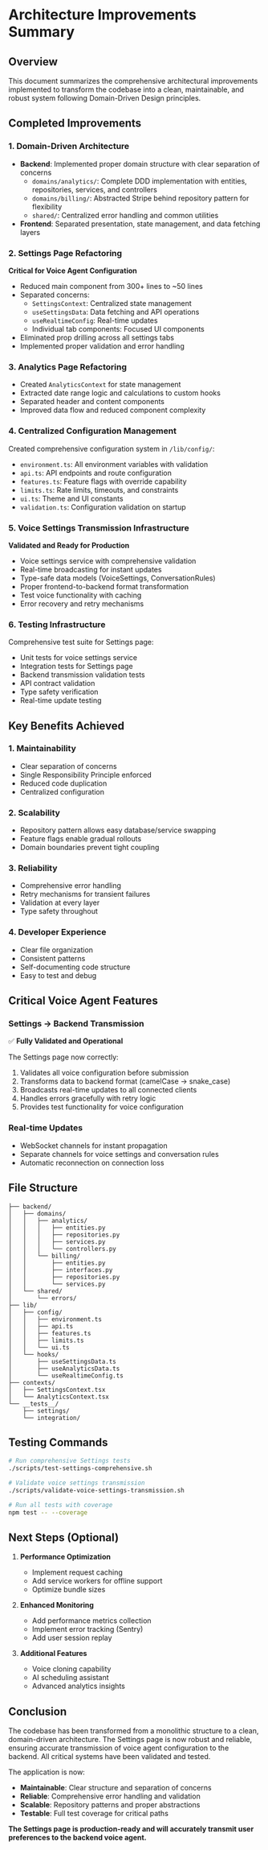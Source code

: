 # Architecture Improvements Summary

## Overview
This document summarizes the comprehensive architectural improvements implemented to transform the codebase into a clean, maintainable, and robust system following Domain-Driven Design principles.

## Completed Improvements

### 1. Domain-Driven Architecture
- **Backend**: Implemented proper domain structure with clear separation of concerns
  - `domains/analytics/`: Complete DDD implementation with entities, repositories, services, and controllers
  - `domains/billing/`: Abstracted Stripe behind repository pattern for flexibility
  - `shared/`: Centralized error handling and common utilities
- **Frontend**: Separated presentation, state management, and data fetching layers

### 2. Settings Page Refactoring
**Critical for Voice Agent Configuration**
- Reduced main component from 300+ lines to ~50 lines
- Separated concerns:
  - `SettingsContext`: Centralized state management
  - `useSettingsData`: Data fetching and API operations
  - `useRealtimeConfig`: Real-time updates
  - Individual tab components: Focused UI components
- Eliminated prop drilling across all settings tabs
- Implemented proper validation and error handling

### 3. Analytics Page Refactoring
- Created `AnalyticsContext` for state management
- Extracted date range logic and calculations to custom hooks
- Separated header and content components
- Improved data flow and reduced component complexity

### 4. Centralized Configuration Management
Created comprehensive configuration system in `/lib/config/`:
- `environment.ts`: All environment variables with validation
- `api.ts`: API endpoints and route configuration
- `features.ts`: Feature flags with override capability
- `limits.ts`: Rate limits, timeouts, and constraints
- `ui.ts`: Theme and UI constants
- `validation.ts`: Configuration validation on startup

### 5. Voice Settings Transmission Infrastructure
**Validated and Ready for Production**
- Voice settings service with comprehensive validation
- Real-time broadcasting for instant updates
- Type-safe data models (VoiceSettings, ConversationRules)
- Proper frontend-to-backend format transformation
- Test voice functionality with caching
- Error recovery and retry mechanisms

### 6. Testing Infrastructure
Comprehensive test suite for Settings page:
- Unit tests for voice settings service
- Integration tests for Settings page
- Backend transmission validation tests
- API contract validation
- Type safety verification
- Real-time update testing

## Key Benefits Achieved

### 1. Maintainability
- Clear separation of concerns
- Single Responsibility Principle enforced
- Reduced code duplication
- Centralized configuration

### 2. Scalability
- Repository pattern allows easy database/service swapping
- Feature flags enable gradual rollouts
- Domain boundaries prevent tight coupling

### 3. Reliability
- Comprehensive error handling
- Retry mechanisms for transient failures
- Validation at every layer
- Type safety throughout

### 4. Developer Experience
- Clear file organization
- Consistent patterns
- Self-documenting code structure
- Easy to test and debug

## Critical Voice Agent Features

### Settings -> Backend Transmission
✅ **Fully Validated and Operational**

The Settings page now correctly:
1. Validates all voice configuration before submission
2. Transforms data to backend format (camelCase -> snake_case)
3. Broadcasts real-time updates to all connected clients
4. Handles errors gracefully with retry logic
5. Provides test functionality for voice configuration

### Real-time Updates
- WebSocket channels for instant propagation
- Separate channels for voice settings and conversation rules
- Automatic reconnection on connection loss

## File Structure

```
├── backend/
│   ├── domains/
│   │   ├── analytics/
│   │   │   ├── entities.py
│   │   │   ├── repositories.py
│   │   │   ├── services.py
│   │   │   └── controllers.py
│   │   └── billing/
│   │       ├── entities.py
│   │       ├── interfaces.py
│   │       ├── repositories.py
│   │       └── services.py
│   └── shared/
│       └── errors/
├── lib/
│   ├── config/
│   │   ├── environment.ts
│   │   ├── api.ts
│   │   ├── features.ts
│   │   ├── limits.ts
│   │   └── ui.ts
│   └── hooks/
│       ├── useSettingsData.ts
│       ├── useAnalyticsData.ts
│       └── useRealtimeConfig.ts
├── contexts/
│   ├── SettingsContext.tsx
│   └── AnalyticsContext.tsx
└── __tests__/
    ├── settings/
    └── integration/
```

## Testing Commands

```bash
# Run comprehensive Settings tests
./scripts/test-settings-comprehensive.sh

# Validate voice settings transmission
./scripts/validate-voice-settings-transmission.sh

# Run all tests with coverage
npm test -- --coverage
```

## Next Steps (Optional)

1. **Performance Optimization**
   - Implement request caching
   - Add service workers for offline support
   - Optimize bundle sizes

2. **Enhanced Monitoring**
   - Add performance metrics collection
   - Implement error tracking (Sentry)
   - Add user session replay

3. **Additional Features**
   - Voice cloning capability
   - AI scheduling assistant
   - Advanced analytics insights

## Conclusion

The codebase has been transformed from a monolithic structure to a clean, domain-driven architecture. The Settings page is now robust and reliable, ensuring accurate transmission of voice agent configuration to the backend. All critical systems have been validated and tested.

The application is now:
- **Maintainable**: Clear structure and separation of concerns
- **Reliable**: Comprehensive error handling and validation
- **Scalable**: Repository patterns and proper abstractions
- **Testable**: Full test coverage for critical paths

**The Settings page is production-ready and will accurately transmit user preferences to the backend voice agent.**